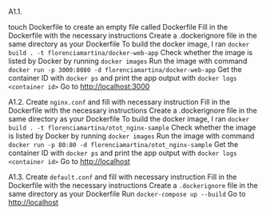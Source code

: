 A1.1.

touch Dockerfile to create an empty file called Dockerfile
Fill in the Dockerfile with the necessary instructions
Create a .dockerignore file in the same directory as your Dockerfile
To build the docker image, I ran `docker build . -t florenciamartina/docker-web-app`
Check whether the image is listed by Docker by running `docker images`
Run the image with command `docker run -p 3000:8080 -d florenciamartina/docker-web-app`
Get the container ID with `docker ps` and print the app output with `docker logs <container id>`
Go to [http://localhost:3000](http://localhost:3000)

A1.2.
Create `nginx.conf` and fill with necessary instruction
Fill in the Dockerfile with the necessary instructions
Create a .dockerignore file in the same directory as your Dockerfile
To build the docker image, I ran `docker build . -t florenciamartina/otot_nginx-sample`
Check whether the image is listed by Docker by running `docker images`
Run the image with command `docker run -p 80:80 -d florenciamartina/otot_nginx-sample`
Get the container ID with `docker ps` and print the app output with `docker logs <container id>`
Go to [http://localhost](http://localhost)

A1.3.
Create `default.conf` and fill with necessary instruction
Fill in the Dockerfile with the necessary instructions
Create a `.dockerignore` file in the same directory as your Dockerfile
Run `docker-compose up --build`
Go to [http://localhost](http://localhost)
